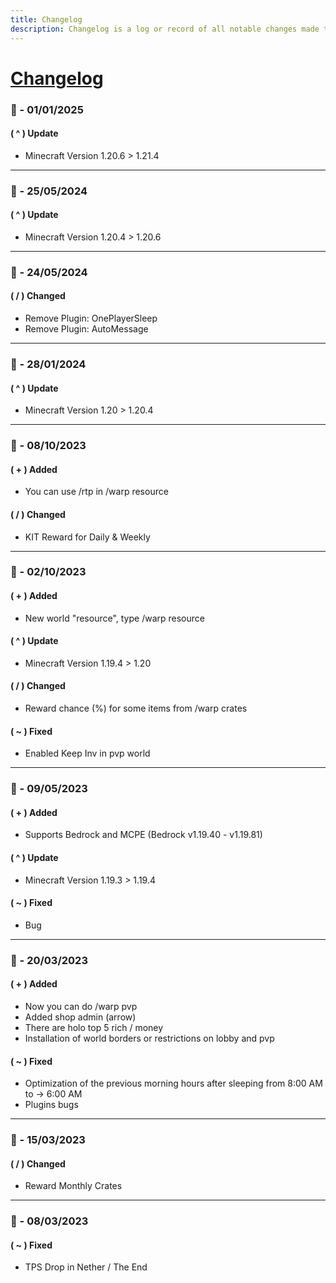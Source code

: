 ```yaml
---
title: Changelog
description: Changelog is a log or record of all notable changes made to a project.
---
```


# [Changelog](https://wangyland.vercel.app/changelog)

### :date: - 01/01/2025

#### ( ^ ) Update

- Minecraft Version 1.20.6 > 1.21.4

---

### :date: - 25/05/2024

#### ( ^ ) Update

- Minecraft Version 1.20.4 > 1.20.6

---

### :date: - 24/05/2024

#### ( / ) Changed

- Remove Plugin: OnePlayerSleep
- Remove Plugin: AutoMessage

---

### :date: - 28/01/2024

#### ( ^ ) Update

- Minecraft Version 1.20 > 1.20.4

---

### :date: - 08/10/2023

#### ( + ) Added

- You can use /rtp in /warp resource

#### ( / ) Changed

- KIT Reward for Daily & Weekly

---

### :date: - 02/10/2023

#### ( + ) Added

- New world "resource", type /warp resource

#### ( ^ ) Update

- Minecraft Version 1.19.4 > 1.20

#### ( / ) Changed

- Reward chance (%) for some items from /warp crates

#### ( ~ ) Fixed

- Enabled Keep Inv in pvp world

---

### :date: - 09/05/2023

#### ( + ) Added

- Supports Bedrock and MCPE (Bedrock v1.19.40 - v1.19.81)

#### ( ^ ) Update

- Minecraft Version 1.19.3 > 1.19.4

#### ( ~ ) Fixed

- Bug

---

### :date: - 20/03/2023

#### ( + ) Added

- Now you can do /warp pvp
- Added shop admin (arrow)
- There are holo top 5 rich / money
- Installation of world borders or restrictions on lobby and pvp

#### ( ~ ) Fixed

- Optimization of the previous morning hours after sleeping from 8:00 AM to -> 6:00 AM
- Plugins bugs

---

### :date: - 15/03/2023

#### ( / ) Changed

- Reward Monthly Crates

---

### :date: - 08/03/2023

#### ( ~ ) Fixed

- TPS Drop in Nether / The End
